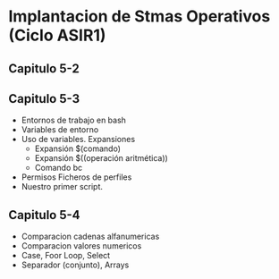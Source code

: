 # Implantacion de Stmas Operativos (Ciclo ASIR1)

## Capitulo 5-2

## Capitulo 5-3

- Entornos de trabajo en bash
- Variables de entorno
- Uso de variables. Expansiones
    - Expansión $(comando)   
    - Expansión $((operación aritmética))
    - Comando bc
- Permisos  Ficheros de perfiles
- Nuestro primer script.

## Capitulo 5-4

- Comparacion cadenas alfanumericas
- Comparacion valores numericos
- Case, Foor Loop, Select
- Separador (conjunto), Arrays

## 